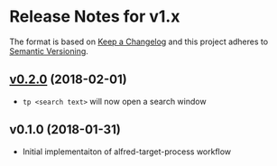 # Release Notes for v1.x

The format is based on [Keep a Changelog](http://keepachangelog.com/en/1.0.0/)
and this project adheres to [Semantic Versioning](http://semver.org/spec/v2.0.0.html).

## [v0.2.0] (2018-02-01)

* `tp <search text>` will now open a search window

## v0.1.0 (2018-01-31)

* Initial implementaiton of alfred-target-process workflow

[v0.2.0]: https://github.com/lukewaite/alfred-gitlab/compare/v0.1.0...v0.2.0
